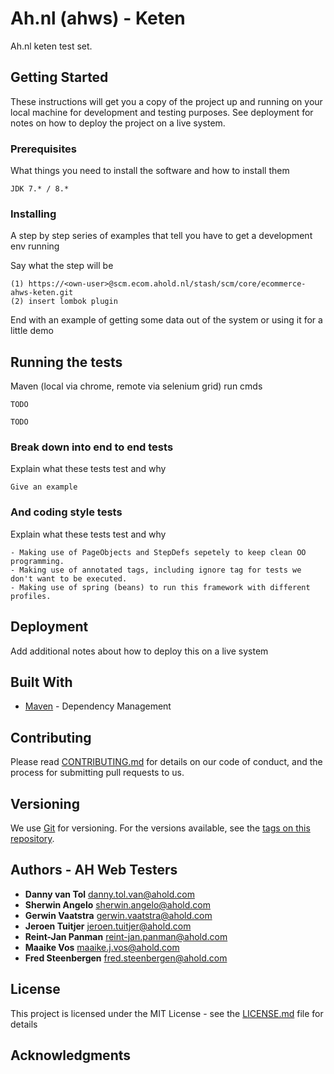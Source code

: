 # Ah.nl (ahws) - Keten

Ah.nl keten test set. 

## Getting Started

These instructions will get you a copy of the project up and running on your local machine for development and testing purposes. See deployment for notes on how to deploy the project on a live system.

### Prerequisites

What things you need to install the software and how to install them

```
JDK 7.* / 8.*
```

### Installing

A step by step series of examples that tell you have to get a development env running

Say what the step will be

```
(1) https://<own-user>@scm.ecom.ahold.nl/stash/scm/core/ecommerce-ahws-keten.git
(2) insert lombok plugin
```

End with an example of getting some data out of the system or using it for a little demo

## Running the tests

Maven (local via chrome, remote via selenium grid) run cmds

```
TODO
```

```
TODO
```

### Break down into end to end tests

Explain what these tests test and why

```
Give an example
```

### And coding style tests

Explain what these tests test and why

```
- Making use of PageObjects and StepDefs sepetely to keep clean OO programming. 
- Making use of annotated tags, including ignore tag for tests we don't want to be executed.
- Making use of spring (beans) to run this framework with different profiles.
```

## Deployment

Add additional notes about how to deploy this on a live system

## Built With

* [Maven](https://maven.apache.org/) - Dependency Management

## Contributing

Please read [CONTRIBUTING.md](https://gist.github.com/PurpleBooth/b24679402957c63ec426) for details on our code of conduct, and the process for submitting pull requests to us.

## Versioning

We use [Git](https://git-scm.com//) for versioning. For the versions available, see the [tags on this repository](https://github.com/your/project/tags). 

## Authors - AH Web Testers

* **Danny van Tol** danny.tol.van@ahold.com
* **Sherwin Angelo** sherwin.angelo@ahold.com
* **Gerwin Vaatstra** gerwin.vaatstra@ahold.com
* **Jeroen Tuitjer** jeroen.tuitjer@ahold.com
* **Reint-Jan Panman** reint-jan.panman@ahold.com
* **Maaike Vos** maaike.j.vos@ahold.com
* **Fred Steenbergen** fred.steenbergen@ahold.com

## License

This project is licensed under the MIT License - see the [LICENSE.md](LICENSE.md) file for details

## Acknowledgments
